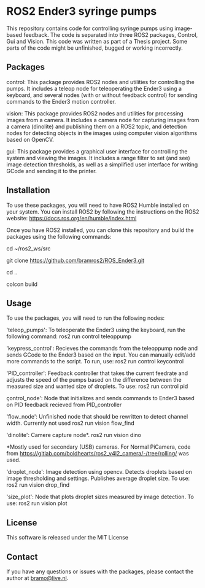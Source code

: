 # ROS2 Ender3 syringe pumps

This repository contains code for controlling syringe pumps using image-based feedback. The code is separated into three ROS2 packages, Control, Gui and Vision.
This code was written as part of a Thesis project. Some parts of the code might be unfinished, bugged or working incorrectly. 


## Packages
control: This package provides ROS2 nodes and utilities for controlling the pumps. It includes a teleop node for teleoperating the Ender3 using a keyboard, and several nodes (with or without feedback control) for sending commands to the Ender3 motion controller.

vision: This package provides ROS2 nodes and utilities for processing images from a camera. It includes a camera node for capturing images from a camera (dinolite) and publishing them on a ROS2 topic, and detection nodes for detecting objects in the images using computer vision algorithms based on OpenCV.

gui: This package provides a graphical user interface for controlling the system and viewing the images. It includes a range filter to set (and see) image detection thresholds, as well as a simplified user interface for writing GCode and sending it to the printer.


## Installation
To use these packages, you will need to have ROS2 Humble installed on your system. You can install ROS2 by following the instructions on the ROS2 website: 
https://docs.ros.org/en/humble/index.html

Once you have ROS2 installed, you can clone this repository and build the packages using the following commands:

cd ~/ros2_ws/src

git clone https://github.com/bramros2/ROS_Ender3.git

cd ..

colcon build

## Usage
To use the packages, you will need to run the following nodes:

'teleop_pumps': To teleoperate the Ender3 using the keyboard, run the following command:
ros2 run control teleoppump

'keypress_control': Recieves the commands from the teleoppump node and sends GCode to the Ender3 based on the input. You can manually edit/add more commands to the script. To run, use:
ros2 run control keycontrol

'PID_controller': Feedback controller that takes the current feedrate and adjusts the speed of the pumps based on the difference between the measured size and wanted size of droplets. To use:
ros2 run control pid

çontrol_node': Node that initializes and sends commands to Ender3 based on PID feedback recieved from PID_controller

'flow_node': Unfinished node that should be rewritten to detect channel width. Currently not used
ros2 run vision flow_find

'dinolite': Camere capture node*. 
ros2 run vision dino

*Mostly used for secondary (USB) cameras. For Normal PiCamera, code from https://gitlab.com/boldhearts/ros2_v4l2_camera/-/tree/rolling/ was used.

'droplet_node': Image detection using opencv. Detects droplets based on image thresholding and settings. Publishes average droplet size. To use:
ros2 run vision drop_find

'size_plot': Node that plots droplet sizes measured by image detection. To use:
ros2 run vision plot



## License
This software is released under the MIT License

## Contact
If you have any questions or issues with the packages, please contact the author at bramo@live.nl.
